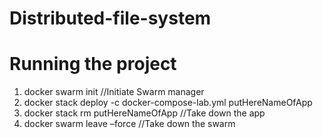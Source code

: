 # Distributed-file-system

# Running the project
1) docker swarm init //Initiate Swarm manager
2) docker stack deploy -c docker-compose-lab.yml putHereNameOfApp
3) docker stack rm putHereNameOfApp //Take down the app
4) docker swarm leave –force //Take down the swarm